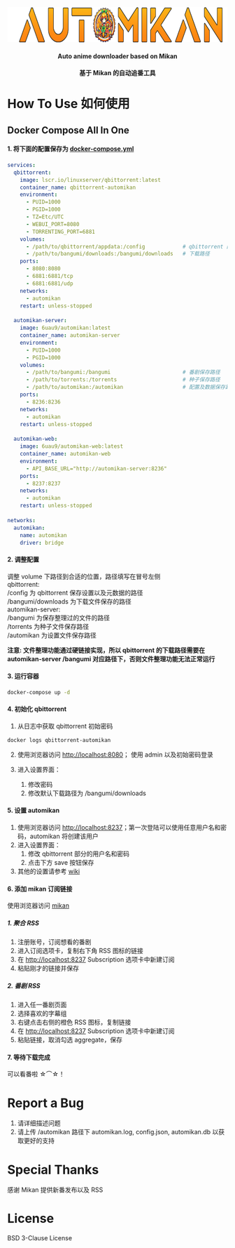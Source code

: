 <div align="center">
  <a href="https://github.com/6U-U9/automikan/readme.md">
    <img src="documents/images/logo.png" alt="Logo" height="80">
  </a>
  <h4 align="center">Auto anime downloader based on Mikan</h4>
  <h4 align="center">基于 Mikan 的自动追番工具</h4>
</div>

# How To Use 如何使用
## Docker Compose All In One
#### 1. 将下面的配置保存为 [docker-compose.yml](documents/docker-compose-all-in-one.yml)
```yml
services:
  qbittorrent:
    image: lscr.io/linuxserver/qbittorrent:latest
    container_name: qbittorrent-automikan
    environment:
      - PUID=1000
      - PGID=1000
      - TZ=Etc/UTC
      - WEBUI_PORT=8080
      - TORRENTING_PORT=6881
    volumes:
      - /path/to/qbittorrent/appdata:/config            # qbittorrent 配置保存路径
      - /path/to/bangumi/downloads:/bangumi/downloads   # 下载路径
    ports:
      - 8080:8080
      - 6881:6881/tcp
      - 6881:6881/udp
    networks:
      - automikan
    restart: unless-stopped

  automikan-server:
    image: 6uau9/automikan:latest
    container_name: automikan-server
    environment:
      - PUID=1000
      - PGID=1000
    volumes:
      - /path/to/bangumi:/bangumi                       # 番剧保存路径
      - /path/to/torrents:/torrents                     # 种子保存路径
      - /path/to/automikan:/automikan                   # 配置及数据保存路径
    ports:
      - 8236:8236
    networks:
      - automikan
    restart: unless-stopped

  automikan-web:
    image: 6uau9/automikan-web:latest
    container_name: automikan-web
    environment:
      - API_BASE_URL="http://automikan-server:8236"
    ports:
      - 8237:8237
    networks:
      - automikan
    restart: unless-stopped

networks:
  automikan:
    name: automikan
    driver: bridge
```
#### 2. 调整配置  
调整 volume 下路径到合适的位置，路径填写在冒号左侧  
qbittorrent:  
    /config 为 qbittorrent 保存设置以及元数据的路径  
    /bangumi/downloads 为下载文件保存的路径  
automikan-server:  
    /bangumi 为保存整理过的文件的路径  
    /torrents 为种子文件保存路径  
    /automikan 为设置文件保存路径  

**注意: 文件整理功能通过硬链接实现，所以 qbittorrent 的下载路径需要在 automikan-server /bangumi 对应路径下，否则文件整理功能无法正常运行**

#### 3. 运行容器
```sh
docker-compose up -d
```

#### 4. 初始化 qbittorrent  
1. 从日志中获取 qbittorrent 初始密码
```sh
docker logs qbittorrent-automikan  
```  
2. 使用浏览器访问 [http://localhost:8080](http://localhost:8080)； 使用 admin 以及初始密码登录

3. 进入设置界面：  
    1. 修改密码  
    2. 修改默认下载路径为 /bangumi/downloads

#### 5. 设置 automikan  
1. 使用浏览器访问 [http://localhost:8237](http://localhost:8237)；第一次登陆可以使用任意用户名和密码，automikan 将创建该用户
2. 进入设置界面：
    1. 修改 qbittorrent 部分的用户名和密码
    2. 点击下方 save 按钮保存
3. 其他的设置请参考 [wiki]()

#### 6. 添加 mikan 订阅链接 
使用浏览器访问 [mikan](https://mikanime.tv/)
##### 1. 聚合 RSS
1. 注册账号，订阅想看的番剧
2. 进入订阅选项卡，复制右下角 RSS 图标的链接
3. 在 [http://localhost:8237](http://localhost:8237) Subscription 选项卡中新建订阅
4. 粘贴刚才的链接并保存
##### 2. 番剧 RSS
1. 进入任一番剧页面
2. 选择喜欢的字幕组
3. 右键点击右侧的橙色 RSS 图标，复制链接
4. 在 [http://localhost:8237](http://localhost:8237) Subscription 选项卡中新建订阅 
5. 粘贴链接，取消勾选 aggregate，保存  

#### 7. 等待下载完成  
可以看番啦 ☆⌒☆！

# Report a Bug
1. 请详细描述问题
2. 请上传 /automikan 路径下 automikan.log, config.json, automikan.db 以获取更好的支持

# Special Thanks
感谢 Mikan 提供新番发布以及 RSS

# License
BSD 3-Clause License